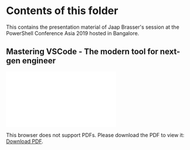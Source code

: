 # Contents of this folder


This contains the presentation material of Jaap Brasser's session at the PowerShell Conference Asia 2019 hosted in Bangalore.

## Mastering VSCode - The modern tool for next-gen engineer

<object data="Mastering VSCode - The modern tool for next-gen engineer.pdf" type="application/pdf" width="700px" height="700px">
    <embed src="Mastering VSCode - The modern tool for next-gen engineer.pdf">
        <p>This browser does not support PDFs. Please download the PDF to view it: <a href="Mastering VSCode - The modern tool for next-gen engineer.pdf">Download PDF</a>.</p>
    </embed>
</object>